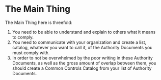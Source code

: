 # The Main Thing

The Main Thing here is threefold:

1. You need to be able to understand and explain to others what it means to comply.
2. You need to communicate with your organization and create a list, catalog, whatever you want to call it, of the Authority Documents you must comply with.
3. In order to not be overwhelmed by the poor writing in these Authority Documents, as well as the gross amount of overlap between them, you should create a Common Controls Catalog from your list of Authority Documents.



